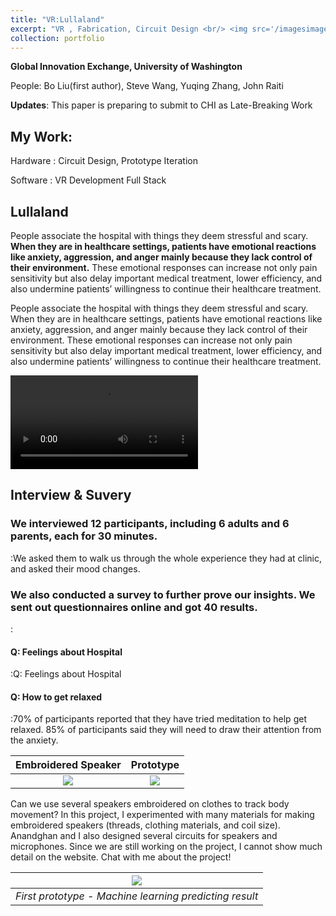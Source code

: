```yaml
---
title: "VR:Lullaland"
excerpt: "VR , Fabrication, Circuit Design <br/> <img src='/imagesimages/Lula_front.png'>"
collection: portfolio
---
```


**Global Innovation Exchange, University of Washington**

People: Bo Liu(first author), Steve Wang, Yuqing Zhang, John Raiti

**Updates**: This paper is preparing to submit to CHI as Late-Breaking Work
## My Work: 
Hardware 
: Circuit Design, Prototype Iteration

Software 
: VR Development Full Stack

## Lullaland
People associate the hospital with things they deem stressful and scary. **When they are in healthcare settings, patients have emotional reactions like anxiety, aggression, and anger mainly because they lack control of their environment.** These emotional responses can increase not only pain sensitivity but also delay important medical treatment, lower efficiency, and also undermine patients’ willingness to continue their healthcare treatment.

People associate the hospital with things they deem stressful and scary. When they are in healthcare settings, patients have emotional reactions like anxiety, aggression, and anger mainly because they lack control of their environment. These emotional responses can increase not only pain sensitivity but also delay important medical treatment, lower efficiency, and also undermine patients’ willingness to continue their healthcare treatment.

<video>
  <source type="video/mp4" src="https://boliu97.github.io/files/Video/Lullaland_demo.mp4  ">
</video>

## Interview & Suvery

### We interviewed 12 participants, including 6 adults and 6 parents, each for 30 minutes.
:We asked them to walk us through the whole experience they had at clinic, and asked their mood changes.

### We also conducted a survey to further prove our insights. We sent out questionnaires online and got 40 results.
:
#### Q: Feelings about Hospital 
:Q: Feelings about Hospital 
#### Q: How to get relaxed
:70% of participants reported that they have tried meditation to help get relaxed. 85% of participants said they will need to draw their attention from the anxiety.

Embroidered Speaker            |      Prototype
:-------------------------:|:-------------------------:
![](http://boliu97.github.io/images/Speaker_1.jpg)  |  ![](http://boliu97.github.io/images/Speaker_2.jpg)

Can we use several speakers embroidered on clothes to track body movement? In this project, I experimented with many materials for making embroidered speakers (threads, clothing materials, and coil size). Anandghan and I also designed several circuits for speakers and microphones. Since we are still working on the project, I cannot show much detail on the website. Chat with me about the project!


|![](http://boliu97.github.io/images/SoundShirt-demo.gif)|
|:--:| 
| *First prototype - Machine learning predicting result* |

